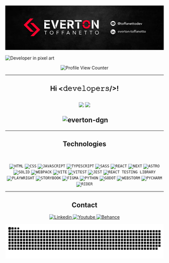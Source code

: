 ![Logo Everton Toffanetto](/img/capa.webp)

![Developer in pixel art](https://i.pinimg.com/originals/c6/33/c2/c633c20ede82f0e0ced7d570dbe3a1f3.gif)

<div align="center">
  
  ![Profile View Counter](https://komarev.com/ghpvc/?username=everton-dgn&color=blueviolet&style=plastic)
  
</div>

---
<h2 align="center">Hi <𝚍𝚎𝚟𝚎𝚕𝚘𝚙𝚎𝚛𝚜/>!
  
<br />
<br />

<div align="center">
  <img height="160em" align="center" src="https://github-readme-stats.vercel.app/api?username=everton-dgn&show_icons=true&theme=dracula"> 
  <img height="160em" align="center" src="https://github-readme-stats.vercel.app/api/top-langs/?username=everton-dgn&layout=compact&theme=dracula"> 
</div>

<br />

<div align="center">&nbsp;<img src="https://github-readme-streak-stats.herokuapp.com?user=everton-dgn&theme=dracula" alt="everton-dgn" /></div>
  
  
---

<h2 align="center">Technologies</h2>
<br>
<p align="center">
  <div align="center">
    <code><img height="40" src="https://cdn.iconscout.com/icon/free/png-256/html5-40-1175193.png" title="HTML"></code>
    <code><img height="40" src="https://upload.wikimedia.org/wikipedia/commons/6/62/CSS3_logo.svg" title="CSS"></code> 
    <code><img height="40" src="https://logospng.org/download/javascript/logo-javascript-icon-1024.png" title="JAVASCRIPT"></code> 
    <code><img height="40" src="https://upload.wikimedia.org/wikipedia/commons/thumb/4/4c/Typescript_logo_2020.svg/1200px-Typescript_logo_2020.svg.png" title="TYPESCRIPT"></code>
    <code><img height="40" src="https://upload.wikimedia.org/wikipedia/commons/thumb/9/96/Sass_Logo_Color.svg/1024px-Sass_Logo_Color.svg.png" title="SASS"></code> 
    <code><img height="40" src="https://cdn.auth0.com/blog/react-js/react.png" title="REACT"></code> 
    <code><img height="40" src="https://next-book-portfolio-site.vercel.app/images/next.svg" title="NEXT"></code> 
    <code><img height="40" src="https://astro.js.org/astro.png" title="ASTRO"></code>
    <code><img height="40" src="https://avatars.githubusercontent.com/u/79226042?s=200&v=4" title="SOLID"></code>
    <code><img height="40" src="https://webpack.js.org/icon-square-small.9e8aff7a67a5dd20.svg" title="WEBPACK"></code>
    <code><img height="40" src="https://vite.dev/logo.svg" title="VITE"></code>
    <code><img height="40" src="https://vitest.dev/logo.svg" title="VITEST"></code>
    <code><img height="40" src="https://seeklogo.com/images/J/jest-logo-F9901EBBF7-seeklogo.com.png" title="JEST"></code>
    <code><img height="40" src="https://testing-library.com/img/octopus-64x64.png" title="REACT TESTING LIBRARY"></code>
    <code><img height="40" src="https://pbs.twimg.com/profile_images/1318604600677527552/stk8sqYZ_400x400.png" title="PLAYWRIGHT"></code>
    <code><img height="40" src="https://img.stackshare.io/service/4906/default_db6159e1ae3d61e909d2c05d5a2c6990bdc6088f.png" title="STORYBOOK"></code>
    <code><img height="40" src="https://logodownload.org/wp-content/uploads/2022/12/figma-logo.png" title="FIGMA"></code>
    <code><img height="40" src="https://upload.wikimedia.org/wikipedia/commons/thumb/c/c3/Python-logo-notext.svg/1869px-Python-logo-notext.svg.png" title="PYTHON"></code>
    <code><img height="40" src="https://upload.wikimedia.org/wikipedia/commons/thumb/6/6a/Godot_icon.svg/2048px-Godot_icon.svg.png" title="GODOT"></code>
    <code><img height="40" src="https://upload.wikimedia.org/wikipedia/commons/thumb/c/c0/WebStorm_Icon.svg/1200px-WebStorm_Icon.svg.png" title="WEBSTORM"></code>
    <code><img height="40" src="https://upload.wikimedia.org/wikipedia/commons/thumb/1/1d/PyCharm_Icon.svg/1200px-PyCharm_Icon.svg.png" title="PYCHARM"></code>
    <code><img height="40" src="https://upload.wikimedia.org/wikipedia/commons/thumb/6/6e/JetBrains_Rider_Icon.svg/1024px-JetBrains_Rider_Icon.svg.png" title="RIDER"></code>
  </div>
  </p>

 ---
<h2 align="center">Contact</h2>

<p align="center">
<a href="https://www.linkedin.com/in/everton-toffanetto/" target="blank">
  <img alt="Linkedin" src="https://img.shields.io/badge/-Éverton%20Toffanetto-563D7C?style=flat-square&logo=Linkedin&logoColor=white&link=https://www.linkedin.com/in/everton-toffanetto/"/>
</a>
<a href="https://www.youtube.com/@toffanettodev" target="blank">
  <img alt="Youtube" src="https://img.shields.io/badge/-Éverton%20Toffanetto-563D7C?style=flat-square&logo=Youtube&logoColor=white&link=https://www.youtube.com/@toffanettodev"/>
</a>
<a href="https://www.behance.net/everton_toffanetto" target="blank">
  <img alt="Behance" src="https://img.shields.io/badge/-Éverton%20Toffanetto-563D7C?style=flat-square&logo=Behance&logoColor=white&link=https://www.behance.net/everton_toffanetto"/>
</a>
</p>

<div align="center">
  
![](https://github.com/Platane/snk/raw/output/github-contribution-grid-snake.svg)
  
  </div>
